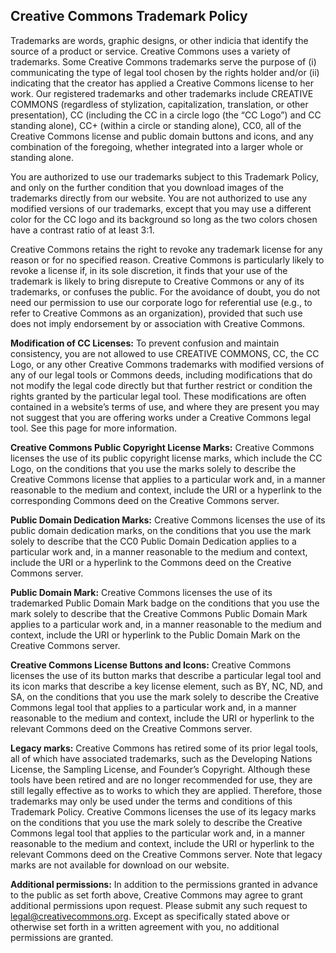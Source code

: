 ## Creative Commons Trademark Policy

Trademarks are words, graphic designs, or other indicia that identify the source of a product or service. Creative Commons uses a variety of trademarks. Some Creative Commons trademarks serve the purpose of (i) communicating the type of legal tool chosen by the rights holder and/or (ii) indicating that the creator has applied a Creative Commons license to her work. Our registered trademarks and other trademarks include CREATIVE COMMONS (regardless of stylization, capitalization, translation, or other presentation), CC (including the CC in a circle logo (the “CC Logo”) and CC standing alone), CC+ (within a circle or standing alone), CC0, all of the Creative Commons license and public domain buttons and icons, and any combination of the foregoing, whether integrated into a larger whole or standing alone.

You are authorized to use our trademarks subject to this Trademark Policy, and only on the further condition that you download images of the trademarks directly from our website. You are not authorized to use any modified versions of our trademarks, except that you may use a different color for the CC logo and its background so long as the two colors chosen have a contrast ratio of at least 3:1.

Creative Commons retains the right to revoke any trademark license for any reason or for no specified reason. Creative Commons is particularly likely to revoke a license if, in its sole discretion, it finds that your use of the trademark is likely to bring disrepute to Creative Commons or any of its trademarks, or confuses the public. For the avoidance of doubt, you do not need our permission to use our corporate logo for referential use (e.g., to refer to Creative Commons as an organization), provided that such use does not imply endorsement by or association with Creative Commons.

**Modification of CC Licenses:** To prevent confusion and maintain consistency, you are not allowed to use CREATIVE COMMONS, CC, the CC Logo, or any other Creative Commons trademarks with modified versions of any of our legal tools or Commons deeds, including modifications that do not modify the legal code directly but that further restrict or condition the rights granted by the particular legal tool. These modifications are often contained in a website’s terms of use, and where they are present you may not suggest that you are offering works under a Creative Commons legal tool. See this page for more information.

**Creative Commons Public Copyright License Marks:** Creative Commons licenses the use of its public copyright license marks, which include the CC Logo, on the conditions that you use the marks solely to describe the Creative Commons license that applies to a particular work and, in a manner reasonable to the medium and context, include the URI or a hyperlink to the corresponding Commons deed on the Creative Commons server.

**Public Domain Dedication Marks:** Creative Commons licenses the use of its public domain dedication marks, on the conditions that you use the mark solely to describe that the CC0 Public Domain Dedication applies to a particular work and, in a manner reasonable to the medium and context, include the URI or a hyperlink to the Commons deed on the Creative Commons server.

**Public Domain Mark:** Creative Commons licenses the use of its trademarked Public Domain Mark badge on the conditions that you use the mark solely to describe that the Creative Commons Public Domain Mark applies to a particular work and, in a manner reasonable to the medium and context, include the URI or hyperlink to the Public Domain Mark on the Creative Commons server.

**Creative Commons License Buttons and Icons:** Creative Commons licenses the use of its button marks that describe a particular legal tool and its icon marks that describe a key license element, such as BY, NC, ND, and SA, on the conditions that you use the mark solely to describe the Creative Commons legal tool that applies to a particular work and, in a manner reasonable to the medium and context, include the URI or hyperlink to the relevant Commons deed on the Creative Commons server.

**Legacy marks:** Creative Commons has retired some of its prior legal tools, all of which have associated trademarks, such as the Developing Nations License, the Sampling License, and Founder’s Copyright. Although these tools have been retired and are no longer recommended for use, they are still legally effective as to works to which they are applied. Therefore, those trademarks may only be used under the terms and conditions of this Trademark Policy. Creative Commons licenses the use of its legacy marks on the conditions that you use the mark solely to describe the Creative Commons legal tool that applies to the particular work and, in a manner reasonable to the medium and context, include the URI or hyperlink to the relevant Commons deed on the Creative Commons server. Note that legacy marks are not available for download on our website.

**Additional permissions:** In addition to the permissions granted in advance to the public as set forth above, Creative Commons may agree to grant additional permissions upon request. Please submit any such request to legal@creativecommons.org. Except as specifically stated above or otherwise set forth in a written agreement with you, no additional permissions are granted.
